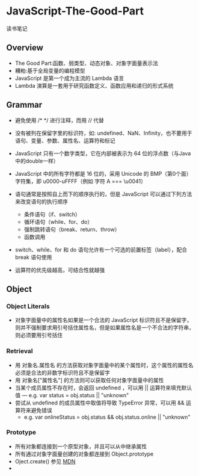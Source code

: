 # JavaScript-The-Good-Part
读书笔记

## Overview

* The Good Part:函数、弱类型、动态对象、对象字面量表示法
* 糟粕:基于全局变量的编程模型
* JavaScript 是第一个成为主流的 Lambda 语言
* Lambda 演算是一套用于研究函数定义、函数应用和递归的形式系统

## Grammar

* 避免使用 /* */ 进行注释，而用 // 代替
* 没有被列在保留字里的标识符，如: undefined、NaN、Infinity，也不要用于语句、变量、参数、属性名、运算符和标记
* JavaScript 只有一个数字类型，它在内部被表示为 64 位的浮点数（与Java中的double一样）
* JavaScript 中的所有字符都是 16 位的，采用 Unicode 的 BMP（第0个面）字符集，即 u0000-uFFFF（例如 字符 A === \u0041）
* 语句通常是按照自上而下的顺序执行的，但是 JavaScript 可以通过下列方法来改变语句的执行顺序
  - 条件语句（if、switch）
  - 循环语句（while、for、do）
  - 强制跳转语句（break、return、throw）
  - 函数调用

* switch、while、for 和 do 语句允许有一个可选的前置标签（label），配合 break 语句使用
* 运算符的优先级越高，可结合性就越强

## Object

### Object Literals
* 对象字面量中的属性名如果是一个合法的 JavaScript 标识符且不是保留字，则并不强制要求用引号括住属性名，但是如果属性名是一个不合法的字符串，则必须要用引号括住

### Retrieval
* 用 对象名.属性名 的方法获取对象字面量中的某个属性时，这个属性的属性名必须是合法的非数字标识符且不是保留字
* 用 对象名["属性名"] 的方法则可以获取任何对象字面量中的属性
* 当某个成员属性不存在时，会返回 undefined ，可以用 || 运算符来填充默认值
  — e.g.    var status = obj.status || "unknown"
* 尝试从 undefined 的成员属性中取值将导致 TypeError 异常，可以用 && 运算符来避免错误
  - e.g.    var onlineStatus = obj.status && obj.status.online || "unknown"

### Prototype
* 所有对象都连接到一个原型对象，并且可以从中继承属性
* 所有通过对象字面量创建的对象都连接到 Object.prototype
* Oject.create() 参见 [MDN](https://developer.mozilla.org/zh-CN/docs/Web/JavaScript/Reference/Global_Objects/Object/create)
*





